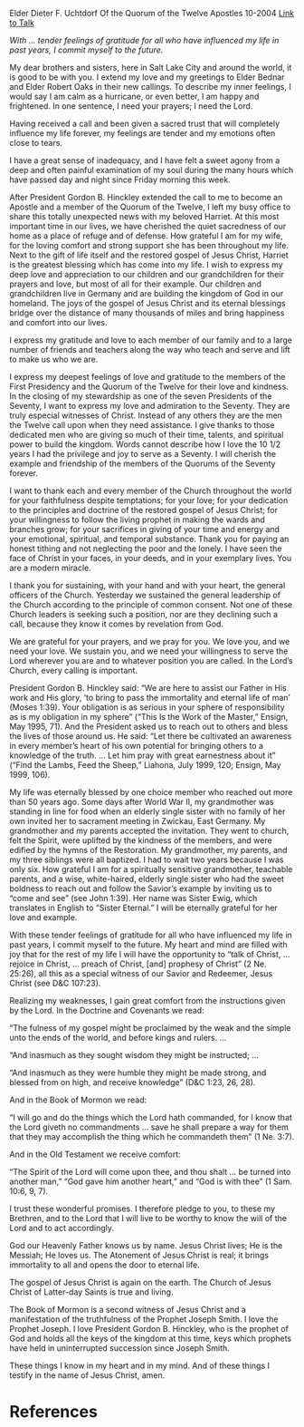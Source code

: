 Elder Dieter F. Uchtdorf
Of the Quorum of the Twelve Apostles
10-2004
[Link to Talk](https://www.churchofjesuschrist.org/study/general-conference/2004/10/the-opportunity-to-testify?lang=eng)

_With … tender feelings of gratitude for all who have influenced my life in past years, I commit myself to the future._

My dear brothers and sisters, here in Salt Lake City and around the world, it is good to be with you. I extend my love and my greetings to Elder Bednar and Elder Robert Oaks in their new callings. To describe my inner feelings, I would say I am calm as a hurricane, or even better, I am happy and frightened. In one sentence, I need your prayers; I need the Lord.

Having received a call and been given a sacred trust that will completely influence my life forever, my feelings are tender and my emotions often close to tears.

I have a great sense of inadequacy, and I have felt a sweet agony from a deep and often painful examination of my soul during the many hours which have passed day and night since Friday morning this week.

After President Gordon B. Hinckley extended the call to me to become an Apostle and a member of the Quorum of the Twelve, I left my busy office to share this totally unexpected news with my beloved Harriet. At this most important time in our lives, we have cherished the quiet sacredness of our home as a place of refuge and of defense. How grateful I am for my wife, for the loving comfort and strong support she has been throughout my life. Next to the gift of life itself and the restored gospel of Jesus Christ, Harriet is the greatest blessing which has come into my life. I wish to express my deep love and appreciation to our children and our grandchildren for their prayers and love, but most of all for their example. Our children and grandchildren live in Germany and are building the kingdom of God in our homeland. The joys of the gospel of Jesus Christ and its eternal blessings bridge over the distance of many thousands of miles and bring happiness and comfort into our lives.

I express my gratitude and love to each member of our family and to a large number of friends and teachers along the way who teach and serve and lift to make us who we are.

I express my deepest feelings of love and gratitude to the members of the First Presidency and the Quorum of the Twelve for their love and kindness. In the closing of my stewardship as one of the seven Presidents of the Seventy, I want to express my love and admiration to the Seventy. They are truly especial witnesses of Christ. Instead of any others they are the men the Twelve call upon when they need assistance. I give thanks to those dedicated men who are giving so much of their time, talents, and spiritual power to build the kingdom. Words cannot describe how I love the 10 1/2 years I had the privilege and joy to serve as a Seventy. I will cherish the example and friendship of the members of the Quorums of the Seventy forever.

I want to thank each and every member of the Church throughout the world for your faithfulness despite temptations; for your love; for your dedication to the principles and doctrine of the restored gospel of Jesus Christ; for your willingness to follow the living prophet in making the wards and branches grow; for your sacrifices in giving of your time and energy and your emotional, spiritual, and temporal substance. Thank you for paying an honest tithing and not neglecting the poor and the lonely. I have seen the face of Christ in your faces, in your deeds, and in your exemplary lives. You are a modern miracle.

I thank you for sustaining, with your hand and with your heart, the general officers of the Church. Yesterday we sustained the general leadership of the Church according to the principle of common consent. Not one of these Church leaders is seeking such a position, nor are they declining such a call, because they know it comes by revelation from God.

We are grateful for your prayers, and we pray for you. We love you, and we need your love. We sustain you, and we need your willingness to serve the Lord wherever you are and to whatever position you are called. In the Lord’s Church, every calling is important.

President Gordon B. Hinckley said: “We are here to assist our Father in His work and His glory, ‘to bring to pass the immortality and eternal life of man’ (Moses 1:39). Your obligation is as serious in your sphere of responsibility as is my obligation in my sphere” (“This Is the Work of the Master,” Ensign, May 1995, 71). And the President asked us to reach out to others and bless the lives of those around us. He said: “Let there be cultivated an awareness in every member’s heart of his own potential for bringing others to a knowledge of the truth. … Let him pray with great earnestness about it” (“Find the Lambs, Feed the Sheep,” Liahona, July 1999, 120; Ensign, May 1999, 106).

My life was eternally blessed by one choice member who reached out more than 50 years ago. Some days after World War II, my grandmother was standing in line for food when an elderly single sister with no family of her own invited her to sacrament meeting in Zwickau, East Germany. My grandmother and my parents accepted the invitation. They went to church, felt the Spirit, were uplifted by the kindness of the members, and were edified by the hymns of the Restoration. My grandmother, my parents, and my three siblings were all baptized. I had to wait two years because I was only six. How grateful I am for a spiritually sensitive grandmother, teachable parents, and a wise, white-haired, elderly single sister who had the sweet boldness to reach out and follow the Savior’s example by inviting us to “come and see” (see John 1:39). Her name was Sister Ewig, which translates in English to “Sister Eternal.” I will be eternally grateful for her love and example.

With these tender feelings of gratitude for all who have influenced my life in past years, I commit myself to the future. My heart and mind are filled with joy that for the rest of my life I will have the opportunity to “talk of Christ, … rejoice in Christ, … preach of Christ, [and] prophesy of Christ” (2 Ne. 25:26), all this as a special witness of our Savior and Redeemer, Jesus Christ (see D&C 107:23).

Realizing my weaknesses, I gain great comfort from the instructions given by the Lord. In the Doctrine and Covenants we read:

“The fulness of my gospel might be proclaimed by the weak and the simple unto the ends of the world, and before kings and rulers. …

“And inasmuch as they sought wisdom they might be instructed; …

“And inasmuch as they were humble they might be made strong, and blessed from on high, and receive knowledge” (D&C 1:23, 26, 28).

And in the Book of Mormon we read:

“I will go and do the things which the Lord hath commanded, for I know that the Lord giveth no commandments … save he shall prepare a way for them that they may accomplish the thing which he commandeth them” (1 Ne. 3:7).

And in the Old Testament we receive comfort:

“The Spirit of the Lord will come upon thee, and thou shalt … be turned into another man,” “God gave him another heart,” and “God is with thee” (1 Sam. 10:6, 9, 7).

I trust these wonderful promises. I therefore pledge to you, to these my Brethren, and to the Lord that I will live to be worthy to know the will of the Lord and to act accordingly.

God our Heavenly Father knows us by name. Jesus Christ lives; He is the Messiah; He loves us. The Atonement of Jesus Christ is real; it brings immortality to all and opens the door to eternal life.

The gospel of Jesus Christ is again on the earth. The Church of Jesus Christ of Latter-day Saints is true and living.

The Book of Mormon is a second witness of Jesus Christ and a manifestation of the truthfulness of the Prophet Joseph Smith. I love the Prophet Joseph. I love President Gordon B. Hinckley, who is the prophet of God and holds all the keys of the kingdom at this time, keys which prophets have held in uninterrupted succession since Joseph Smith.

These things I know in my heart and in my mind. And of these things I testify in the name of Jesus Christ, amen.

# References
